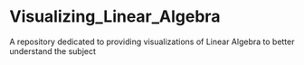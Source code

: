 # Visualizing_Linear_Algebra
A repository dedicated to providing visualizations of Linear Algebra to better understand the subject
